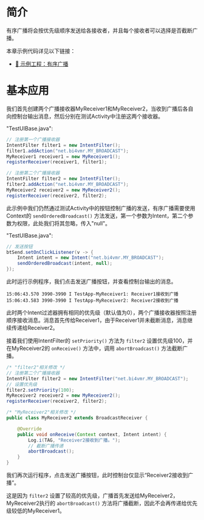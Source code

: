 # 简介
有序广播将会按优先级顺序发送给各接收者，并且每个接收者可以选择是否截断广播。

本章示例代码详见以下链接：

- [🔗 示例工程：有序广播](https://github.com/BI4VMR/Study-Android/tree/master/M04_System/C03_Broadcast/S03_Ordered)

# 基本应用
我们首先创建两个广播接收器MyReceiver1和MyReceiver2，当收到广播后各自向控制台输出消息，然后分别在测试Activity中注册这两个接收器。

"TestUIBase.java":

```java
// 注册第一个广播接收器
IntentFilter filter1 = new IntentFilter();
filter1.addAction("net.bi4vmr.MY_BROADCAST");
MyReceiver1 receiver1 = new MyReceiver1();
registerReceiver(receiver1, filter1);

// 注册第二个广播接收器
IntentFilter filter2 = new IntentFilter();
filter2.addAction("net.bi4vmr.MY_BROADCAST");
MyReceiver2 receiver2 = new MyReceiver2();
registerReceiver(receiver2, filter2);
```

此示例中我们仍然通过测试Activity中的按钮控制广播的发送，有序广播需要使用Context的 `sendOrderedBroadcast()` 方法发送，第一个参数为Intent，第二个参数为权限，此处我们将其忽略，传入"null"。

"TestUIBase.java":

```java
// 发送按钮
btSend.setOnClickListener(v -> {
    Intent intent = new Intent("net.bi4vmr.MY_BROADCAST");
    sendOrderedBroadcast(intent, null);
});
```

此时运行示例程序，我们点击发送广播按钮，并查看控制台输出的消息。

```text
15:06:43.570 3990-3990 I TestApp-MyReceiver1: Receiver1接收到广播
15:06:43.583 3990-3990 I TestApp-MyReceiver2: Receiver2接收到广播
```

此时两个Intent过滤器拥有相同的优先级（默认值为0），两个广播接收器按照注册顺序接收消息。消息首先传给Receiver1，由于Receiver1并未截断消息，消息继续传递给Receiver2。

接着我们使用IntentFilter的 `setPriority()` 方法为 `filter2` 设置优先级100，并在MyReceiver2的 `onReceive()` 方法中，调用 `abortBroadcast()` 方法截断广播。

```java
/* "filter2"相关修改 */
// 注册第二个广播接收器
IntentFilter filter2 = new IntentFilter("net.bi4vmr.MY_BROADCAST");
// 设置优先级
filter2.setPriority(100);
MyReceiver2 receiver2 = new MyReceiver2();
registerReceiver(receiver2, filter2);

/* "MyReceiver2"相关修改 */
public class MyReceiver2 extends BroadcastReceiver {

    @Override
    public void onReceive(Context context, Intent intent) {
        Log.i(TAG, "Receiver2接收到广播。");
        // 截断广播传递
        abortBroadcast();
    }
}
```

我们再次运行程序，点击发送广播按钮，此时控制台仅显示“Receiver2接收到广播”。

这是因为 `filter2` 设置了较高的优先级，广播首先发送给MyReceiver2，MyReceiver2执行的 `abortBroadcast()` 方法将广播截断，因此不会再传递给优先级较低的MyReceiver1。
